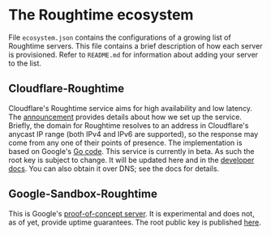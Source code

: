 # The Roughtime ecosystem

File `ecosystem.json` contains the configurations of a growing list of Roughtime
servers. This file contains a brief description of how each server is
provisioned. Refer to `README.md` for information about adding your server to
the list.


## Cloudflare-Roughtime

Cloudflare's Roughtime service aims for high availability and low latency. The
[announcement](https://blog.cloudflare.com/roughtime/) provides details about
how we set up the service. Briefly, the domain for Roughtime resolves to an
address in Cloudflare's anycast IP range (both IPv4 and IPv6 are supported), so
the response may come from any one of their points of presence. The
implementation is based on Google's [Go
code](https://roughtime.googlesource.com/roughtime). This service is currently in beta. As
such the root key is subject to change. It will be updated here and in the
[developer docs](https://developers.cloudflare.com/roughtime/docs/usage/). You
can also obtain it over DNS; see the docs for details.


## Google-Sandbox-Roughtime

This is Google's [proof-of-concept
server](https://roughtime.googlesource.com/roughtime/#current-state-of-the-project).
It is experimental and does not, as of yet, provide uptime guarantees. The root
public key is published
[here](https://roughtime.googlesource.com/roughtime/+/master/roughtime-servers.json).
